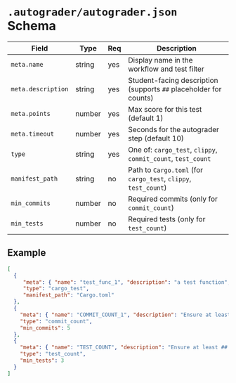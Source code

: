 # `.autograder/autograder.json` Schema

| Field                 | Type   | Req | Description                                                                 |
| --------------------- | ------ | --- | --------------------------------------------------------------------------- |
| `meta.name`           | string | yes | Display name in the workflow and test filter                                |
| `meta.description`    | string | yes | Student-facing description (supports `##` placeholder for counts)           |
| `meta.points`         | number | yes | Max score for this test (default 1)                                         |
| `meta.timeout`        | number | yes | Seconds for the autograder step (default 10)                                |
| `type`                | string | yes | One of: `cargo_test`, `clippy`, `commit_count`, `test_count`                |
| `manifest_path`       | string | no  | Path to `Cargo.toml` (for `cargo_test`, `clippy`, `test_count`)             |
| `min_commits`         | number | no  | Required commits (only for `commit_count`)                                  |
| `min_tests`           | number | no  | Required tests (only for `test_count`)                                      |

## Example

```json
[
  {
     "meta": { "name": "test_func_1", "description": "a test function", "points": 1, "timeout": 10 },
     "type": "cargo_test",
     "manifest_path": "Cargo.toml"
  },
  {
    "meta": { "name": "COMMIT_COUNT_1", "description": "Ensure at least ## commits.", "points": 1, "timeout": 10 },
    "type": "commit_count",
    "min_commits": 5
  },
  {
    "meta": { "name": "TEST_COUNT", "description": "Ensure at least ## tests exist.", "points": 1, "timeout": 10 },
    "type": "test_count",
    "min_tests": 3
  }
]
```
